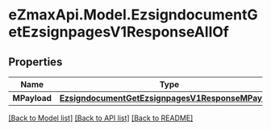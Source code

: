 
# eZmaxApi.Model.EzsigndocumentGetEzsignpagesV1ResponseAllOf

## Properties

Name | Type | Description | Notes
------------ | ------------- | ------------- | -------------
**MPayload** | [**EzsigndocumentGetEzsignpagesV1ResponseMPayload**](EzsigndocumentGetEzsignpagesV1ResponseMPayload.md) |  | 

[[Back to Model list]](../README.md#documentation-for-models)
[[Back to API list]](../README.md#documentation-for-api-endpoints)
[[Back to README]](../README.md)

